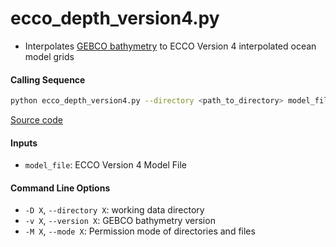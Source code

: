 ecco_depth_version4.py
======================

- Interpolates [GEBCO bathymetry](https://www.bodc.ac.uk/data/hosted_data_systems/gebco_gridded_bathymetry_data/
) to ECCO Version 4 interpolated ocean model grids

#### Calling Sequence
```bash
python ecco_depth_version4.py --directory <path_to_directory> model_file
```
[Source code](https://github.com/tsutterley/model-harmonics/blob/main/ECCO/ecco_depth_version4.py)

#### Inputs
- `model_file`: ECCO Version 4 Model File

#### Command Line Options
- `-D X`, `--directory X`: working data directory
- `-v X`, `--version X`: GEBCO bathymetry version
- `-M X`, `--mode X`: Permission mode of directories and files
